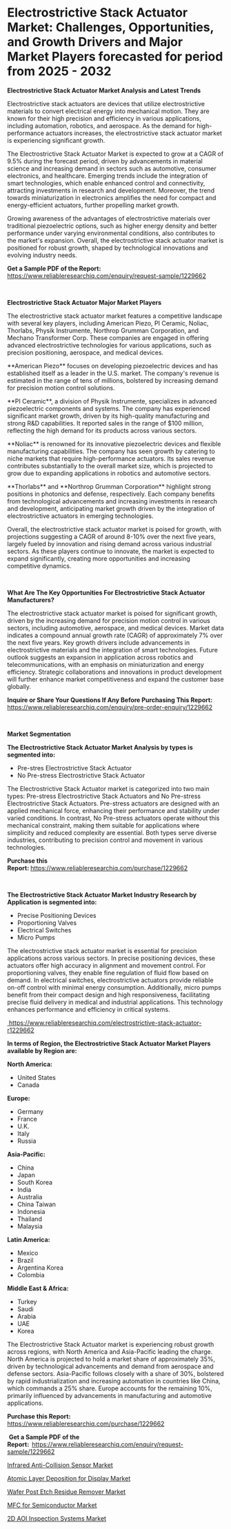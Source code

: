 <p><h1>Electrostrictive Stack Actuator Market: Challenges, Opportunities, and Growth Drivers and Major Market Players forecasted for period from 2025 - 2032</h1></p><p><strong>Electrostrictive Stack Actuator Market Analysis and Latest Trends</strong></p>
<p><p>Electrostrictive stack actuators are devices that utilize electrostrictive materials to convert electrical energy into mechanical motion. They are known for their high precision and efficiency in various applications, including automation, robotics, and aerospace. As the demand for high-performance actuators increases, the electrostrictive stack actuator market is experiencing significant growth. </p><p>The Electrostrictive Stack Actuator Market is expected to grow at a CAGR of 9.5% during the forecast period, driven by advancements in material science and increasing demand in sectors such as automotive, consumer electronics, and healthcare. Emerging trends include the integration of smart technologies, which enable enhanced control and connectivity, attracting investments in research and development. Moreover, the trend towards miniaturization in electronics amplifies the need for compact and energy-efficient actuators, further propelling market growth. </p><p>Growing awareness of the advantages of electrostrictive materials over traditional piezoelectric options, such as higher energy density and better performance under varying environmental conditions, also contributes to the market's expansion. Overall, the electrostrictive stack actuator market is positioned for robust growth, shaped by technological innovations and evolving industry needs.</p></p>
<p><strong>Get a Sample PDF of the Report:&nbsp;</strong> <a href="https://www.reliableresearchiq.com/enquiry/request-sample/1229662?utm_campaign=121&utm_medium=2&utm_source=Github&utm_content=ia&utm_term=13022025&utm_id=electrostrictive-stack-actuator">https://www.reliableresearchiq.com/enquiry/request-sample/1229662</a></p>
<p>&nbsp;</p>
<p><strong>Electrostrictive Stack Actuator Major Market Players</strong></p>
<p><p>The electrostrictive stack actuator market features a competitive landscape with several key players, including American Piezo, PI Ceramic, Noliac, Thorlabs, Physik Instrumente, Northrop Grumman Corporation, and Mechano Transformer Corp. These companies are engaged in offering advanced electrostrictive technologies for various applications, such as precision positioning, aerospace, and medical devices.</p><p>**American Piezo** focuses on developing piezoelectric devices and has established itself as a leader in the U.S. market. The company's revenue is estimated in the range of tens of millions, bolstered by increasing demand for precision motion control solutions.</p><p>**PI Ceramic**, a division of Physik Instrumente, specializes in advanced piezoelectric components and systems. The company has experienced significant market growth, driven by its high-quality manufacturing and strong R&D capabilities. It reported sales in the range of $100 million, reflecting the high demand for its products across various sectors.</p><p>**Noliac** is renowned for its innovative piezoelectric devices and flexible manufacturing capabilities. The company has seen growth by catering to niche markets that require high-performance actuators. Its sales revenue contributes substantially to the overall market size, which is projected to grow due to expanding applications in robotics and automotive sectors.</p><p>**Thorlabs** and **Northrop Grumman Corporation** highlight strong positions in photonics and defense, respectively. Each company benefits from technological advancements and increasing investments in research and development, anticipating market growth driven by the integration of electrostrictive actuators in emerging technologies.</p><p>Overall, the electrostrictive stack actuator market is poised for growth, with projections suggesting a CAGR of around 8-10% over the next five years, largely fueled by innovation and rising demand across various industrial sectors. As these players continue to innovate, the market is expected to expand significantly, creating more opportunities and increasing competitive dynamics.</p></p>
<p>&nbsp;</p>
<p><strong>What Are The Key Opportunities For Electrostrictive Stack Actuator Manufacturers?</strong></p>
<p><p>The electrostrictive stack actuator market is poised for significant growth, driven by the increasing demand for precision motion control in various sectors, including automotive, aerospace, and medical devices. Market data indicates a compound annual growth rate (CAGR) of approximately 7% over the next five years. Key growth drivers include advancements in electrostrictive materials and the integration of smart technologies. Future outlook suggests an expansion in application across robotics and telecommunications, with an emphasis on miniaturization and energy efficiency. Strategic collaborations and innovations in product development will further enhance market competitiveness and expand the customer base globally.</p></p>
<p><strong>Inquire or Share Your Questions If Any Before Purchasing This Report:</strong> <a href="https://www.reliableresearchiq.com/enquiry/pre-order-enquiry/1229662?utm_campaign=121&utm_medium=2&utm_source=Github&utm_content=ia&utm_term=13022025&utm_id=electrostrictive-stack-actuator">https://www.reliableresearchiq.com/enquiry/pre-order-enquiry/1229662</a></p>
<p>&nbsp;</p>
<p><strong>Market Segmentation</strong></p>
<p><strong>The Electrostrictive Stack Actuator Market Analysis by types is segmented into:</strong></p>
<p><ul><li>Pre-stres Electrostrictive Stack Actuator</li><li>No Pre-stress Electrostrictive Stack Actuator</li></ul></p>
<p><p>The Electrostrictive Stack Actuator market is categorized into two main types: Pre-stress Electrostrictive Stack Actuators and No Pre-stress Electrostrictive Stack Actuators. Pre-stress actuators are designed with an applied mechanical force, enhancing their performance and stability under varied conditions. In contrast, No Pre-stress actuators operate without this mechanical constraint, making them suitable for applications where simplicity and reduced complexity are essential. Both types serve diverse industries, contributing to precision control and movement in various technologies.</p></p>
<p><strong>Purchase this Report:&nbsp;</strong><a href="https://www.reliableresearchiq.com/purchase/1229662?utm_campaign=121&utm_medium=2&utm_source=Github&utm_content=ia&utm_term=13022025&utm_id=electrostrictive-stack-actuator">https://www.reliableresearchiq.com/purchase/1229662</a></p>
<p>&nbsp;</p>
<p><strong>The Electrostrictive Stack Actuator Market Industry Research by Application is segmented into:</strong></p>
<p><ul><li>Precise Positioning Devices</li><li>Proportioning Valves</li><li>Electrical Switches</li><li>Micro Pumps</li></ul></p>
<p><p>The electrostrictive stack actuator market is essential for precision applications across various sectors. In precise positioning devices, these actuators offer high accuracy in alignment and movement control. For proportioning valves, they enable fine regulation of fluid flow based on demand. In electrical switches, electrostrictive actuators provide reliable on-off control with minimal energy consumption. Additionally, micro pumps benefit from their compact design and high responsiveness, facilitating precise fluid delivery in medical and industrial applications. This technology enhances performance and efficiency in critical systems.</p></p>
<p><a href="https://www.reliableresearchiq.com/electrostrictive-stack-actuator-r1229662?utm_campaign=121&utm_medium=2&utm_source=Github&utm_content=ia&utm_term=13022025&utm_id=electrostrictive-stack-actuator">&nbsp;https://www.reliableresearchiq.com/electrostrictive-stack-actuator-r1229662</a></p>
<p><strong>In terms of Region, the Electrostrictive Stack Actuator Market Players available by Region are:</strong></p>
<p>
    <p> <strong> North America: </strong>
        <ul>
            <li>United States</li>
            <li>Canada</li>
        </ul>
        </p> 
    <p> <strong> Europe: </strong>
        <ul>
            <li>Germany</li>
            <li>France</li>
            <li>U.K.</li>
            <li>Italy</li>
            <li>Russia</li>
        </ul>
        </p> 
    <p> <strong> Asia-Pacific: </strong>
        <ul>
            <li>China</li>
            <li>Japan</li>
            <li>South Korea</li>
            <li>India</li>
            <li>Australia</li>
            <li>China Taiwan</li>
            <li>Indonesia</li>
            <li>Thailand</li>
            <li>Malaysia</li>
        </ul>
        </p> 
    <p> <strong> Latin America: </strong>
        <ul>
            <li>Mexico</li>
            <li>Brazil</li>
            <li>Argentina Korea</li>
            <li>Colombia</li>
        </ul>
        </p> 
    <p> <strong> Middle East & Africa: </strong>
        <ul>
            <li>Turkey</li>
            <li>Saudi</li>
            <li>Arabia</li>
            <li>UAE</li>
            <li>Korea</li>
        </ul>
    </p>
    </p>
<p><p>The Electrostrictive Stack Actuator market is experiencing robust growth across regions, with North America and Asia-Pacific leading the charge. North America is projected to hold a market share of approximately 35%, driven by technological advancements and demand from aerospace and defense sectors. Asia-Pacific follows closely with a share of 30%, bolstered by rapid industrialization and increasing automation in countries like China, which commands a 25% share. Europe accounts for the remaining 10%, primarily influenced by advancements in manufacturing and automotive applications.</p></p>
<p><strong>Purchase this Report: </strong><a href="https://www.reliableresearchiq.com/purchase/1229662?utm_campaign=121&utm_medium=2&utm_source=Github&utm_content=ia&utm_term=13022025&utm_id=electrostrictive-stack-actuator">https://www.reliableresearchiq.com/purchase/1229662</a></p>
<p>&nbsp;<strong>Get a Sample PDF of the Report:&nbsp;&nbsp;</strong><a href="https://www.reliableresearchiq.com/enquiry/request-sample/1229662?utm_campaign=121&utm_medium=2&utm_source=Github&utm_content=ia&utm_term=13022025&utm_id=electrostrictive-stack-actuator">https://www.reliableresearchiq.com/enquiry/request-sample/1229662</a></p>
<p><strong></strong></p>
<p><p><a href="https://github.com/kolffmaris58/Market-Research-Report-List-1/blob/main/infrared-anti-collision-sensor-market.md?utm_campaign=121&utm_medium=2&utm_source=Github&utm_content=ia&utm_term=13022025&utm_id=electrostrictive-stack-actuator">Infrared Anti-Collision Sensor Market</a></p><p><a href="https://github.com/mupumafrhad/Market-Research-Report-List-1/blob/main/atomic-layer-deposition-for-display-market.md?utm_campaign=121&utm_medium=2&utm_source=Github&utm_content=ia&utm_term=13022025&utm_id=electrostrictive-stack-actuator">Atomic Layer Deposition for Display Market</a></p><p><a href="https://github.com/cornuznwazue/Market-Research-Report-List-1/blob/main/wafer-post-etch-residue-remover-market.md?utm_campaign=121&utm_medium=2&utm_source=Github&utm_content=ia&utm_term=13022025&utm_id=electrostrictive-stack-actuator">Wafer Post Etch Residue Remover Market</a></p><p><a href="https://github.com/perezmichael28/Market-Research-Report-List-1/blob/main/mfc-for-semiconductor-market.md?utm_campaign=121&utm_medium=2&utm_source=Github&utm_content=ia&utm_term=13022025&utm_id=electrostrictive-stack-actuator">MFC for Semiconductor Market</a></p><p><a href="https://github.com/darusesrak/Market-Research-Report-List-1/blob/main/2d-aoi-inspection-systems-market.md?utm_campaign=121&utm_medium=2&utm_source=Github&utm_content=ia&utm_term=13022025&utm_id=electrostrictive-stack-actuator">2D AOI Inspection Systems Market</a></p></p>